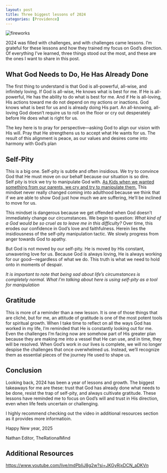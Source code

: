 ```yaml
---
layout: post
title: Three biggest lessons of 2024
categories: [Providence]
---
```


![fireworks](https://images.unsplash.com/photo-1503847977400-9b90e320db5e?q=80&w=2445&auto=format&fit=crop&ixlib=rb-4.0.3&ixid=M3wxMjA3fDB8MHxwaG90by1wYWdlfHx8fGVufDB8fHx8fA%3D%3D "Toolbox. Everytool has meaning")

2024 was filled with challenges, and with challenges came lessons. I’m grateful for these lessons and how they trained my focus on God’s direction. Of everything I’ve learned, three things stood out the most, and these are the ones I want to share in this post.


## What God Needs to Do, He Has Already Done
The first thing to understand is that God is all-powerful, all-wise, and infinitely loving. If God is all-wise, He knows what is best for me. If He is all-powerful, He has the ability to do what is best for me. And if He is all-loving, His actions toward me do not depend on my actions or inactions.
God knows what is best for us and is already doing His part. An all-knowing, all-loving God doesn’t require us to roll on the floor or cry out desperately before He does what is right for us.

The key here is to pray for perspective—asking God to align our vision with His will. Pray that He strengthens us to accept what He wants for us. The result of this alignment is peace, as our values and desires come into harmony with God’s plan

## Self-Pity
This is a big one. Self-pity is subtle and often insidious. We try to convince God that He must move on our behalf because our situation is so dire.  
Self pity is trick we try to manipulate God with. [As Kids when we wanted something from our parents, we cry and try to manipulate them.](https://www.newportacademy.com/resources/restoring-families/manipulative-teenager-behaviors/)  This mindset never really changed coming into adulthood because we think that if we are able to show God just how much we are suffering, He’ll be inclined to move for us. 

This mindset is dangerous because we get offended when God doesn’t immediately change our circumstances. We begin to question: _What kind of a God would be so cruel as to leave me in this difficulty?_ Over time, this erodes our confidence in God’s love and faithfulness. Herein lies the insidiousness of the self-pity manipulation tactic. We slowly progress from anger towards God to apathy.

But God is not moved by our self-pity. He is moved by His constant, unwavering love for us. Because God is always loving, He is always working for our good—regardless of what we do. This truth is what we need to hold onto in moments of despair.

_It is important to note that being sad about life’s circumstances is completely normal. What I’m talking about here is using self-pity as a tool for manipulation_

## Gratitude
This is more of a reminder than a new lesson. It is one of those things that are cliché, but for me, an attitude of gratitude is one of the most potent tools for spiritual growth. 
When I take time to reflect on all the ways God has worked in my life, I’m reminded that He is constantly looking out for me. Even the challenges I’m facing now are somehow part of His greater plan because they are making me into a vessel that He can use, and in time, they will be resolved.
When God’s work in our lives is complete, we will no longer despise the challenges that once overwhelmed us. Instead, we’ll recognize them as essential pieces of the journey He used to shape us.


## Conclusion 

Looking back, 2024 has been a year of lessons and growth. The biggest takeaways for me are these: trust that God has already done what needs to be done, resist the trap of self-pity, and always cultivate gratitude. These lessons have reminded me to focus on God’s will and trust in His direction, even when life feels uncertain or challenging.

I highly recommend checking out the video in additional resources section as it provides more informatioin. 

Happy New year, 2025

Nathan
Editor, TheRationalMind

## Additional Resources

https://www.youtube.com/live/mdPbIiJ8g2w?si=JKGyRjxDCN_aDKVn




